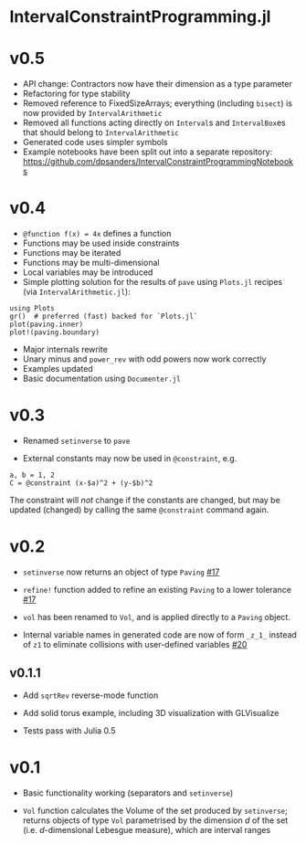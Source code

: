 # IntervalConstraintProgramming.jl

# v0.5
- API change: Contractors now have their dimension as a type parameter
- Refactoring for type stability
- Removed reference to FixedSizeArrays; everything (including `bisect`) is now provided by `IntervalArithmetic`
- Removed all functions acting directly on `Interval`s and `IntervalBox`es that should belong to `IntervalArithmetic`
- Generated code uses simpler symbols
- Example notebooks have been split out into a separate repository: https://github.com/dpsanders/IntervalConstraintProgrammingNotebooks

# v0.4
- `@function f(x) = 4x` defines a function
- Functions may be used inside constraints
- Functions may be iterated
- Functions may be multi-dimensional
- Local variables may be introduced
- Simple plotting solution for the results of `pave` using `Plots.jl` recipes
(via `IntervalArithmetic.jl`):
```
using Plots
gr()  # preferred (fast) backed for `Plots.jl`
plot(paving.inner)
plot!(paving.boundary)
```
- Major internals rewrite
- Unary minus and `power_rev` with odd powers now work correctly
- Examples updated
- Basic documentation using `Documenter.jl`


# v0.3
- Renamed `setinverse` to `pave`

- External constants may now be used in `@constraint`, e.g.
```
a, b = 1, 2
C = @constraint (x-$a)^2 + (y-$b)^2
```
The constraint will *not* change if the constants are changed, but may be
updated (changed) by calling the same `@constraint` command again.  

# v0.2
- `setinverse` now returns an object of type `Paving`  [#17](https://github.com/dpsanders/IntervalConstraintProgramming.jl/pull/17)

- `refine!` function added to refine an existing `Paving` to a lower tolerance  [#17](https://github.com/dpsanders/IntervalConstraintProgramming.jl/pull/17)

- `vol` has been renamed to `Vol`, and is applied directly to a `Paving` object.

- Internal variable names in generated code are now of form `_z_1_` instead of `z1`
to eliminate collisions with user-defined variables [#20](https://github.com/dpsanders/IntervalConstraintProgramming.jl/pull/20)


## v0.1.1
- Add `sqrtRev` reverse-mode function

- Add solid torus example, including 3D visualization with GLVisualize

- Tests pass with Julia 0.5


# v0.1

- Basic functionality working (separators and `setinverse`)

- `Vol` function calculates the Volume of the set produced by `setinverse`; returns
objects of type `Vol` parametrised by the dimension $d$ of the set (i.e. $d$-dimensional
    Lebesgue measure), which are interval ranges
